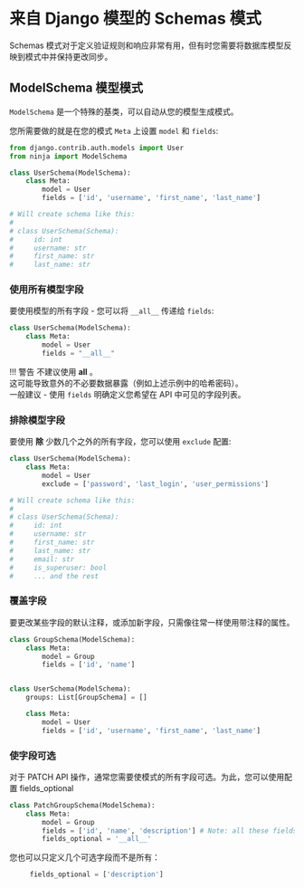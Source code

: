 # 来自 Django 模型的 Schemas 模式


Schemas 模式对于定义验证规则和响应非常有用，但有时您需要将数据库模型反映到模式中并保持更改同步。
## ModelSchema 模型模式

`ModelSchema` 是一个特殊的基类，可以自动从您的模型生成模式。

您所需要做的就是在您的模式 `Meta` 上设置 `model` 和 `fields`:


```python hl_lines="2 5 6 7"
from django.contrib.auth.models import User
from ninja import ModelSchema

class UserSchema(ModelSchema):
    class Meta:
        model = User
        fields = ['id', 'username', 'first_name', 'last_name']

# Will create schema like this:
# 
# class UserSchema(Schema):
#     id: int
#     username: str
#     first_name: str
#     last_name: str
```

### 使用所有模型字段

要使用模型的所有字段 - 您可以将 `__all__` 传递给 `fields`:

```python hl_lines="4"
class UserSchema(ModelSchema):
    class Meta:
        model = User
        fields = "__all__"
```
!!! 警告
    不建议使用 __all__ 。
    <br>
    这可能导致意外的不必要数据暴露（例如上述示例中的哈希密码）。
    <br>
    一般建议 - 使用 `fields` 明确定义您希望在 API 中可见的字段列表。

### 排除模型字段

要使用 **除** 少数几个之外的所有字段，您可以使用 `exclude` 配置:

```python hl_lines="4"
class UserSchema(ModelSchema):
    class Meta:
        model = User
        exclude = ['password', 'last_login', 'user_permissions']

# Will create schema like this:
# 
# class UserSchema(Schema):
#     id: int
#     username: str
#     first_name: str
#     last_name: str
#     email: str
#     is_superuser: bool
#     ... and the rest

```

### 覆盖字段

要更改某些字段的默认注释，或添加新字段，只需像往常一样使用带注释的属性。
```python hl_lines="1 2 3 4 8"
class GroupSchema(ModelSchema):
    class Meta:
        model = Group
        fields = ['id', 'name']


class UserSchema(ModelSchema):
    groups: List[GroupSchema] = []

    class Meta:
        model = User
        fields = ['id', 'username', 'first_name', 'last_name']

```


### 使字段可选

对于 PATCH API 操作，通常您需要使模式的所有字段可选。为此，您可以使用配置 fields_optional

```python hl_lines="5"
class PatchGroupSchema(ModelSchema):
    class Meta:
        model = Group
        fields = ['id', 'name', 'description'] # Note: all these fields are required on model level
        fields_optional = '__all__'
```

您也可以只定义几个可选字段而不是所有：
```python
     fields_optional = ['description']
```
